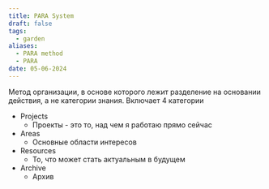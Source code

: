 ```yaml
---
title: PARA System
draft: false
tags:
  - garden
aliases:
  - PARA method
  - PARA
date: 05-06-2024
---
```

Метод организации, в основе которого лежит разделение на основании действия, а не категории знания. Включает 4 категории

- Projects
	- Проекты - это то, над чем я работаю прямо сейчас
- Areas
	- Основные области интересов
- Resources
	- То, что может стать актуальным в будущем
- Archive
	- Архив

